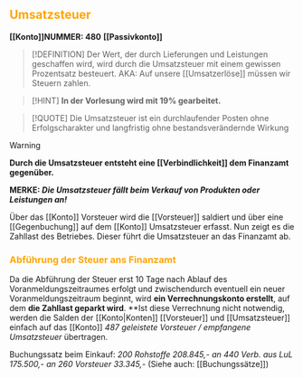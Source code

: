 ## <font color = "orange">Umsatzsteuer</font>

**[[Konto]]NUMMER: $480$**
**[[Passivkonto]]**

>[!DEFINITION]
>Der Wert, der durch Lieferungen und Leistungen geschaffen wird, wird durch die Umsatzsteuer mit einem gewissen Prozentsatz besteuert. 
>AKA: Auf unsere [[Umsatzerlöse]] müssen wir Steuern zahlen.

>[!HINT]
>**In der Vorlesung wird mit 19% gearbeitet.**

>[!QUOTE]
>Die Umsatzsteuer ist ein durchlaufender Posten ohne Erfolgscharakter und langfristig ohne bestandsverändernde Wirkung

>[!WARNING]
>**Durch die Umsatzsteuer entsteht eine [[Verbindlichkeit]] dem Finanzamt gegenüber.**

**MERKE: *Die Umsatzsteuer fällt beim Verkauf von Produkten oder Leistungen an!***

Über das [[Konto]] Vorsteuer wird die [[Vorsteuer]] saldiert und über eine [[Gegenbuchung]] auf dem [[Konto]] Umsatzsteuer erfasst. 
Nun zeigt es die Zahllast des Betriebes. Dieser führt die Umsatzsteuer an das Finanzamt ab.

### <font color = "orange">Abführung der Steuer ans Finanzamt</font>
Da die Abführung der Steuer erst 10 Tage nach Ablauf des Voranmeldungszeitraumes erfolgt und zwischendurch eventuell ein neuer Voranmeldungszeitraum beginnt, wird **ein Verrechnungskonto erstellt**, auf dem **die Zahllast geparkt wird**. 
**Ist diese Verrechnung nicht notwendig, werden die Salden der [[Konto|Konten]] [[Vorsteuer]] und [[Umsatzsteuer]] einfach auf das [[Konto]] *$487$ geleistete Vorsteuer / empfangene Umsatzsteuer* übertragen.

Buchungssatz beim Einkauf: 
*200 Rohstoffe $208.845$,-
		an 440 Verb. aus LuL $175.500$,-
		an 260 Vorsteuer $33.345$,-*
(Siehe auch: [[Buchungssätze]])
